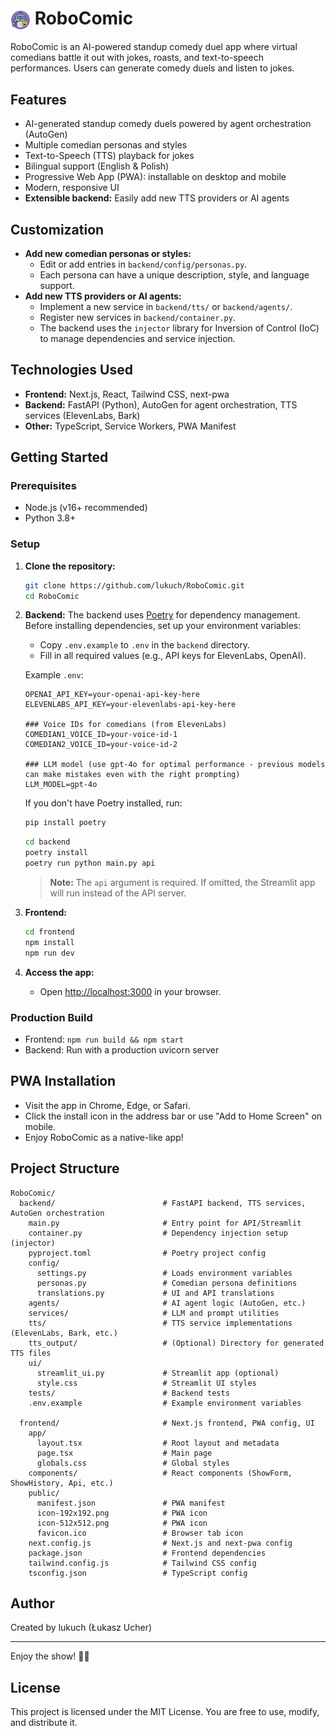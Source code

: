# <img src="frontend/public/icon-192x192.png" alt="RoboComic Icon" width="32" style="vertical-align:middle;"/> RoboComic

RoboComic is an AI-powered standup comedy duel app where virtual comedians battle it out with jokes, roasts, and text-to-speech performances. Users can generate comedy duels and listen to jokes.

## Features
- AI-generated standup comedy duels powered by agent orchestration (AutoGen)
- Multiple comedian personas and styles
- Text-to-Speech (TTS) playback for jokes
- Bilingual support (English & Polish)
- Progressive Web App (PWA): installable on desktop and mobile
- Modern, responsive UI
- **Extensible backend:** Easily add new TTS providers or AI agents

## Customization

- **Add new comedian personas or styles:**
  - Edit or add entries in `backend/config/personas.py`.
  - Each persona can have a unique description, style, and language support.
- **Add new TTS providers or AI agents:**
  - Implement a new service in `backend/tts/` or `backend/agents/`.
  - Register new services in `backend/container.py`.
  - The backend uses the `injector` library for Inversion of Control (IoC) to manage dependencies and service injection.

## Technologies Used
- **Frontend:** Next.js, React, Tailwind CSS, next-pwa
- **Backend:** FastAPI (Python), AutoGen for agent orchestration, TTS services (ElevenLabs, Bark)
- **Other:** TypeScript, Service Workers, PWA Manifest

## Getting Started

### Prerequisites
- Node.js (v16+ recommended)
- Python 3.8+

### Setup
1. **Clone the repository:**
   ```bash
   git clone https://github.com/lukuch/RoboComic.git
   cd RoboComic
   ```
2. **Backend:**
   The backend uses [Poetry](https://python-poetry.org/) for dependency management.
   Before installing dependencies, set up your environment variables:
   - Copy `.env.example` to `.env` in the `backend` directory.
   - Fill in all required values (e.g., API keys for ElevenLabs, OpenAI).

   Example `.env`:
   ```env
   OPENAI_API_KEY=your-openai-api-key-here
   ELEVENLABS_API_KEY=your-elevenlabs-api-key-here

   ### Voice IDs for comedians (from ElevenLabs)
   COMEDIAN1_VOICE_ID=your-voice-id-1
   COMEDIAN2_VOICE_ID=your-voice-id-2

   ### LLM model (use gpt-4o for optimal performance - previous models can make mistakes even with the right prompting)
   LLM_MODEL=gpt-4o
   ```

   If you don't have Poetry installed, run:
   ```bash
   pip install poetry
   ```
   ```bash
   cd backend
   poetry install
   poetry run python main.py api
   ```
   > **Note:** The `api` argument is required. If omitted, the Streamlit app will run instead of the API server.
3. **Frontend:**
   ```bash
   cd frontend
   npm install
   npm run dev
   ```
4. **Access the app:**
   - Open [http://localhost:3000](http://localhost:3000) in your browser.

### Production Build
- Frontend: `npm run build && npm start`
- Backend: Run with a production uvicorn server

## PWA Installation
- Visit the app in Chrome, Edge, or Safari.
- Click the install icon in the address bar or use "Add to Home Screen" on mobile.
- Enjoy RoboComic as a native-like app!

## Project Structure
```
RoboComic/
  backend/                        # FastAPI backend, TTS services, AutoGen orchestration
    main.py                       # Entry point for API/Streamlit
    container.py                  # Dependency injection setup (injector)
    pyproject.toml                # Poetry project config
    config/
      settings.py                 # Loads environment variables
      personas.py                 # Comedian persona definitions
      translations.py             # UI and API translations
    agents/                       # AI agent logic (AutoGen, etc.)
    services/                     # LLM and prompt utilities
    tts/                          # TTS service implementations (ElevenLabs, Bark, etc.)
    tts_output/                   # (Optional) Directory for generated TTS files
    ui/
      streamlit_ui.py             # Streamlit app (optional)
      style.css                   # Streamlit UI styles
    tests/                        # Backend tests
    .env.example                  # Example environment variables

  frontend/                       # Next.js frontend, PWA config, UI
    app/
      layout.tsx                  # Root layout and metadata
      page.tsx                    # Main page
      globals.css                 # Global styles
    components/                   # React components (ShowForm, ShowHistory, Api, etc.)
    public/
      manifest.json               # PWA manifest
      icon-192x192.png            # PWA icon
      icon-512x512.png            # PWA icon
      favicon.ico                 # Browser tab icon
    next.config.js                # Next.js and next-pwa config
    package.json                  # Frontend dependencies
    tailwind.config.js            # Tailwind CSS config
    tsconfig.json                 # TypeScript config
```

## Author
Created by lukuch (Łukasz Ucher)

---
Enjoy the show! 🤖🎤

## License

This project is licensed under the MIT License. You are free to use, modify, and distribute it.